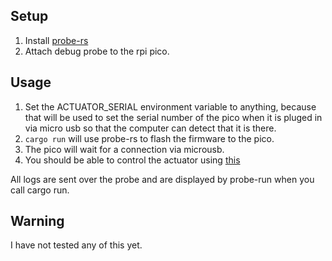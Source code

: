 ## Setup
1. Install [probe-rs](https://probe.rs)
2. Attach debug probe to the rpi pico.

## Usage
1. Set the ACTUATOR_SERIAL environment variable to anything, because that will be used to set the serial number of the pico when it is pluged in via micro usb so that the computer can detect that it is there.
2. ```cargo run``` will use probe-rs to flash the firmware to the pico.
3. The pico will wait for a connection via microusb.
4. You should be able to control the actuator using [this](https://github.com/matthewashton-k/actuator-controller)

All logs are sent over the probe and are displayed by probe-run when you call cargo run.

## Warning

I have not tested any of this yet.
